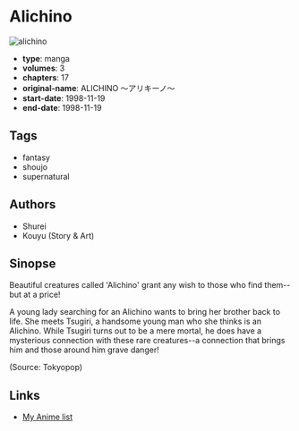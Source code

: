 # Alichino

![alichino](https://cdn.myanimelist.net/images/manga/1/126253.jpg)

-   **type**: manga
-   **volumes**: 3
-   **chapters**: 17
-   **original-name**: ALICHINO 〜アリキーノ〜
-   **start-date**: 1998-11-19
-   **end-date**: 1998-11-19

## Tags

-   fantasy
-   shoujo
-   supernatural

## Authors

-   Shurei
-   Kouyu (Story & Art)

## Sinopse

Beautiful creatures called 'Alichino' grant any wish to those who find them--but at a price!

A young lady searching for an Alichino wants to bring her brother back to life. She meets Tsugiri, a handsome young man who she thinks is an Alichino. While Tsugiri turns out to be a mere mortal, he does have a mysterious connection with these rare creatures--a connection that brings him and those around him grave danger!

(Source: Tokyopop)

## Links

-   [My Anime list](https://myanimelist.net/manga/78/Alichino)
